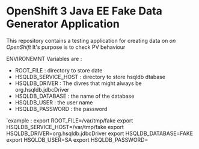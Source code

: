 OpenShift 3 Java EE Fake Data Generator Application
===================================================

This repository contains a testing application for creating data on *on OpenShift* It's purpose is to check PV behaviour

ENVIRONEMNT Variables are :

- ROOT_FILE :  directory to store date
- HSQLDB_SERVICE_HOST : directory to store hsqldb dtabase
- HSQLDB_DRIVER : The divres that might always be org.hsqldb.jdbcDriver
- HSQLDB_DATABASE : the name of the database
- HSQLDB_USER : the user name
- HSQLDB_PASSWORD : the password


`example :
export ROOT_FILE=/var/tmp/fake
export HSQLDB_SERVICE_HOST=/var/tmp/fake
export HSQLDB_DRIVER=org.hsqldb.jdbcDriver
export HSQLDB_DATABASE=FAKE
export HSQLDB_USER=SA
export HSQLDB_PASSWORD=
